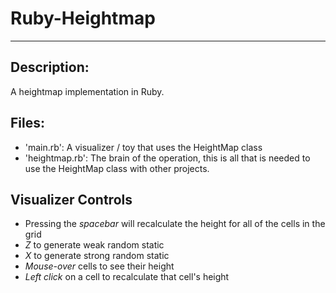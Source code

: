 # Ruby-Heightmap #
***

## Description: ##

A heightmap implementation in Ruby.


## Files: ##

-  'main.rb': A visualizer / toy that uses the HeightMap class
-  'heightmap.rb': The brain of the operation, this is all that is needed to use the HeightMap class with other projects.

## Visualizer Controls ##

-  Pressing the *spacebar* will recalculate the height for all of the cells in the grid
-  *Z* to generate weak random static
-  *X* to generate strong random static
-  *Mouse-over* cells to see their height
-  *Left click* on a cell to recalculate that cell's height
